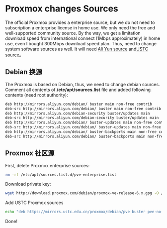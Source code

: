 # Proxmox changes Sources


The official Proxmox provides a enterprise source,
but we do not need to subscription a enterprise license in home use.
We only need the free and well-supported community source.
By the way, we get a limitation download speed from international connect
(1Mbps approximately) in home use, even I bought 300Mbps download speed plan.
Thus, need to change system software sources as well.
It will need [Ali Yun source](https://developer.aliyun.com/mirror/)
and[USTC source](http://mirrors.ustc.edu.cn/)。

## Debian 换源

The Proxmox is based on Debian, thus, we need to change debian sources.
Comment all contents of **/etc/apt/sources.list** file
and added following contents (need root authority):

```bash
deb http://mirrors.aliyun.com/debian/ buster main non-free contrib
deb-src http://mirrors.aliyun.com/debian/ buster main non-free contrib
deb http://mirrors.aliyun.com/debian-security buster/updates main
deb-src http://mirrors.aliyun.com/debian-security buster/updates main
deb http://mirrors.aliyun.com/debian/ buster-updates main non-free contrib
deb-src http://mirrors.aliyun.com/debian/ buster-updates main non-free contrib
deb http://mirrors.aliyun.com/debian/ buster-backports main non-free contrib
deb-src http://mirrors.aliyun.com/debian/ buster-backports main non-free contrib
```

## Proxmox 社区源

First, delete Proxmox enterprise sources:

```bash
rm -rf /etc/apt/sources.list.d/pve-enterprise.list
```

Download private key:

```bash
wget http://download.proxmox.com/debian/proxmox-ve-release-6.x.gpg -O /etc/apt/trusted.gpg.d/proxmox-ve-release-6.x.gpg
```

Add USTC Proxmox sources

```bash
echo "deb https://mirrors.ustc.edu.cn/proxmox/debian/pve buster pve-no-subscription" > /etc/apt/sources.list.d/pve-no-subscription.list
```

Done!

